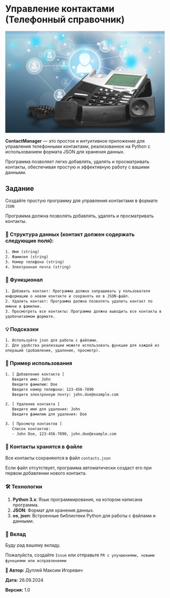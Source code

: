 # Управление контактами (Телефонный справочник)

![telephone book](img/telephone_book.png)

**ContactManager** — это простое и интуитивное приложение для управления телефонными контактами, реализованное на Python с использованием формата JSON для хранения данных.

Программа позволяет легко добавлять, удалять и просматривать контакты, обеспечивая простую и эффективную работу с вашими данными.

## Задание

Создайте простую программу для управления контактами в формате `JSON`

Программа должна позволять добавлять, удалять и просматривать контакты.

### 📂 Структура данных (контакт должен содержать следующие поля):
    1. Имя (string)
    2. Фамилия (string)
    3. Номер телефона (string)
    4. Электронная почта (string)

### 🔧 Функционал
    1. Добавить контакт: Программа должна запрашивать у пользователя информацию о новом контакте и сохранять ее в JSON-файл.
    2. Удалить контакт: Программа должна позволять удалить контакт по имени и фамилии.
    3. Просмотреть все контакты: Программа должна выводить все контакты в удобочитаемом формате.

### 💡 Подсказки
    1. Используйте json для работы с файлами.
    2. Для удобства реализации можете использовать функции для каждой из операций (добавление, удаление, просмотр).

### 📖 Пример использования
```
1. [ Добавление контакта ]
   Введите имя: John
   Введите фамилию: Doe
   Введите номер телефона: 123-456-7890
   Введите электронную почту: john.doe@example.com
```
```
2. [ Удаление контакта ]
   Введите имя для удаления: John
   Введите фамилию для удаления: Doe
```
```
3. [ Просмотр контактов ]
   Список контактов:
   - John Doe, 123-456-7890, john.doe@example.com
```

### 📁 Контакты хранятся в файле

Все контакты сохраняются в файл `contacts.json`

Если файл отсутствует, программа автоматически создаст его при первом добавлении нового контакта.

### 🛠 Технологии
1. **Python 3.x**: Язык программирования, на котором написана программа.
2. **JSON**: Формат для хранения данных.
3. **os**, **json**: Встроенные библиотеки Python для работы с файлами и данными.

### 🤝 Вклад
Буду рад вашему вкладу.

Пожалуйста, создайте `Issue` или отправьте `PR с улучшениями, новыми функциями или исправлениями`

**👤 Автор:** Дуплей Максим Игоревич

**Дата:** 26.09.2024

**Версия:** 1.0
